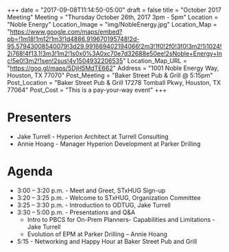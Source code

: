 +++
date = "2017-09-08T11:14:50-05:00"
draft = false
title = "October 2017 Meeting"
Meeting = "Thursday October 26th, 2017 3pm - 5pm"
Location = "Noble Energy"
Location_Image = "img/NobleEnergy.jpg"
Location_Map = "https://www.google.com/maps/embed?pb=!1m18!1m12!1m3!1d4886.919670195748!2d-95.57943008540079!3d29.991669402194066!2m3!1f0!2f0!3f0!3m2!1i1024!2i768!4f13.1!3m3!1m2!1s0x0%3A0xc70e7d32688e50ee!2sNoble+Energy+Inc!5e0!3m2!1sen!2sus!4v1504932206535"
Location_Map_URL = "https://goo.gl/maps/5DjH5MdTE662"
Address = "1001 Noble Energy Way, Houston, TX 77070"
Post_Meeting = "Baker Street Pub & Grill @ 5:15pm"
Post_Location = "Baker Street Pub & Grill 17278 Tomball Pkwy, Houston, TX 77064"
Post_Cost = "This is a pay-your-way event"
+++

# Presenters
- Jake Turrell - Hyperion Architect at Turrell Consulting
- Annie Hoang - Manager Hyperion Development at Parker Drilling

# Agenda

- 3:00 – 3:20 p.m. - Meet and Greet, STxHUG Sign-up
- 3:20 – 3:25 p.m. - Welcome to STxHUG, Organization Committee 
- 3:25 – 3:30 p.m. - Introduction to ODTUG, Jake Turrell 
- 3:30 – 5:00 p.m. -  Presentations and Q&A
    - Intro to PBCS for On-Prem Planners- Capabilities and Limitations - Jake Turrell
    - Evolution of EPM at Parker Drilling –  Annie Hoang
- 5:15 - Networking and Happy Hour at Baker Street Pub and Grill
